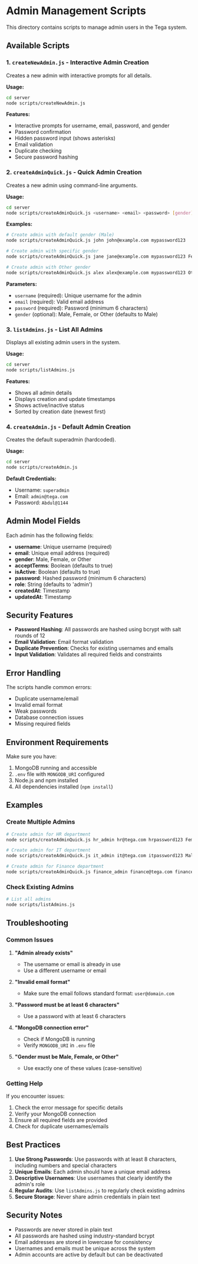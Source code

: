 # Admin Management Scripts

This directory contains scripts to manage admin users in the Tega system.

## Available Scripts

### 1. `createNewAdmin.js` - Interactive Admin Creation
Creates a new admin with interactive prompts for all details.

**Usage:**
```bash
cd server
node scripts/createNewAdmin.js
```

**Features:**
- Interactive prompts for username, email, password, and gender
- Password confirmation
- Hidden password input (shows asterisks)
- Email validation
- Duplicate checking
- Secure password hashing

### 2. `createAdminQuick.js` - Quick Admin Creation
Creates a new admin using command-line arguments.

**Usage:**
```bash
cd server
node scripts/createAdminQuick.js <username> <email> <password> [gender]
```

**Examples:**
```bash
# Create admin with default gender (Male)
node scripts/createAdminQuick.js john john@example.com mypassword123

# Create admin with specific gender
node scripts/createAdminQuick.js jane jane@example.com mypassword123 Female

# Create admin with Other gender
node scripts/createAdminQuick.js alex alex@example.com mypassword123 Other
```

**Parameters:**
- `username` (required): Unique username for the admin
- `email` (required): Valid email address
- `password` (required): Password (minimum 6 characters)
- `gender` (optional): Male, Female, or Other (defaults to Male)

### 3. `listAdmins.js` - List All Admins
Displays all existing admin users in the system.

**Usage:**
```bash
cd server
node scripts/listAdmins.js
```

**Features:**
- Shows all admin details
- Displays creation and update timestamps
- Shows active/inactive status
- Sorted by creation date (newest first)

### 4. `createAdmin.js` - Default Admin Creation
Creates the default superadmin (hardcoded).

**Usage:**
```bash
cd server
node scripts/createAdmin.js
```

**Default Credentials:**
- Username: `superadmin`
- Email: `admin@tega.com`
- Password: `Abdul@1144`

## Admin Model Fields

Each admin has the following fields:

- **username**: Unique username (required)
- **email**: Unique email address (required)
- **gender**: Male, Female, or Other
- **acceptTerms**: Boolean (defaults to true)
- **isActive**: Boolean (defaults to true)
- **password**: Hashed password (minimum 6 characters)
- **role**: String (defaults to 'admin')
- **createdAt**: Timestamp
- **updatedAt**: Timestamp

## Security Features

- **Password Hashing**: All passwords are hashed using bcrypt with salt rounds of 12
- **Email Validation**: Email format validation
- **Duplicate Prevention**: Checks for existing usernames and emails
- **Input Validation**: Validates all required fields and constraints

## Error Handling

The scripts handle common errors:
- Duplicate username/email
- Invalid email format
- Weak passwords
- Database connection issues
- Missing required fields

## Environment Requirements

Make sure you have:
1. MongoDB running and accessible
2. `.env` file with `MONGODB_URI` configured
3. Node.js and npm installed
4. All dependencies installed (`npm install`)

## Examples

### Create Multiple Admins

```bash
# Create admin for HR department
node scripts/createAdminQuick.js hr_admin hr@tega.com hrpassword123 Female

# Create admin for IT department
node scripts/createAdminQuick.js it_admin it@tega.com itpassword123 Male

# Create admin for Finance department
node scripts/createAdminQuick.js finance_admin finance@tega.com financepass123 Other
```

### Check Existing Admins

```bash
# List all admins
node scripts/listAdmins.js
```

## Troubleshooting

### Common Issues

1. **"Admin already exists"**
   - The username or email is already in use
   - Use a different username or email

2. **"Invalid email format"**
   - Make sure the email follows standard format: `user@domain.com`

3. **"Password must be at least 6 characters"**
   - Use a password with at least 6 characters

4. **"MongoDB connection error"**
   - Check if MongoDB is running
   - Verify `MONGODB_URI` in `.env` file

5. **"Gender must be Male, Female, or Other"**
   - Use exactly one of these values (case-sensitive)

### Getting Help

If you encounter issues:
1. Check the error message for specific details
2. Verify your MongoDB connection
3. Ensure all required fields are provided
4. Check for duplicate usernames/emails

## Best Practices

1. **Use Strong Passwords**: Use passwords with at least 8 characters, including numbers and special characters
2. **Unique Emails**: Each admin should have a unique email address
3. **Descriptive Usernames**: Use usernames that clearly identify the admin's role
4. **Regular Audits**: Use `listAdmins.js` to regularly check existing admins
5. **Secure Storage**: Never share admin credentials in plain text

## Security Notes

- Passwords are never stored in plain text
- All passwords are hashed using industry-standard bcrypt
- Email addresses are stored in lowercase for consistency
- Usernames and emails must be unique across the system
- Admin accounts are active by default but can be deactivated
